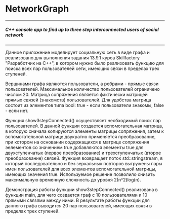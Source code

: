 # NetworkGraph
***
##### C++ console app to find up to three step interconnected users of social network
***
Данное приложение моделирует социальную сеть в виде графа и реализовано для выполнения задания 13.9.1 курса Skillfactory "Разработчик на С++", в котором нужно было реализовать функцию для поиска всех пар пользователей сети, имеющих связи в пределах трех ступеней.

Вершинами графа являются пользователи, а ребрами - прямые связи пользователей. Максимальное количество пользователей ограничено числом 20. Матрица сопряжения является фактически матрицей прямых связей (знакомств) пользователей. Для удобства матрица состоит из элементов типа bool: true - если пользователи знакомы, false - если нет.

Функция show3stepConnected() осуществляет необходимый поиск пар пользователей. В данной функции создается вспомогательная матрица, в которую сначала копируются элементы матрицы сопряжения, затем к вспомогательной матрице двукратно применяется преобразование, при котором на основании содержащихся в матрице сопряжения эелементов со значением true добавляются элементы true для двухступенчатых (первое преобразование) и трехступенчатых (второе преобразование) связей. Функция возвращает поток std::stringstream, в который последовательно и без зеркальных повторов выгружены пары имен пользователей для всех элементов вспомогательной матрицы, имеющих значения true. Используемое решение позволило снизить максимальную временную сложность до уровня 2(n^2)log(n).

Демонстрация работы функции show3stepConnected() реализована в функции main, для чего создается граф с 10 пользователями и 10 прямыми связями между ними. В результате работы функции для данного графа выводится 20 пар пользователей, имеющих связи в пределах трех ступеней.

